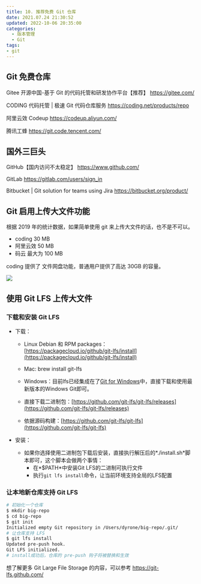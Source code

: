 ```yaml
---
title: 10. 推荐免费 Git 仓库
date: 2021.07.24 21:30:52
updated: 2022-10-06 20:35:00
categories:
  - 版本管理
  - Git
tags:
- git
---
```


## Git 免费仓库

Gitee 开源中国-基于 Git 的代码托管和研发协作平台【推荐】
<https://gitee.com/>

CODING 代码托管 | 极速 Git 代码仓库服务
<https://coding.net/products/repo>

阿里云效 Codeup
<https://codeup.aliyun.com/>

腾讯工蜂
<https://git.code.tencent.com/>

## 国外三巨头

GitHub【国内访问不太稳定】
<https://www.github.com/>

GitLab
<https://gitlab.com/users/sign_in>

Bitbucket | Git solution for teams using Jira
<https://bitbucket.org/product/>

## Git 启用上传大文件功能

根据 2019 年的统计数据，如果简单使用 git 来上传大文件的话，也不是不可以。

* coding 30 MB
* 阿里云效 50 MB
* 码云 最大为 100 MB

<!-- more -->

coding 提供了 文件网盘功能，普通用户提供了高达 30GB 的容量。

![](https://upload-images.jianshu.io/upload_images/1662509-0ba1972430126817.png?imageMogr2/auto-orient/strip%7CimageView2/2/w/1240)

## 使用 Git LFS 上传大文件

### 下载和安装 Git LFS

* 下载：
  * Linux Debian 和 RPM packages：[https://packagecloud.io/github/git-lfs/install](https://packagecloud.io/github/git-lfs/install)

  * Mac: brew install git-lfs
  * Windows：目前lfs已经集成在了[Git for Windows](https://gitforwindows.org/)中，直接下载和使用最新版本的Windows Git即可。
  * 直接下载二进制包：[https://github.com/git-lfs/git-lfs/releases](https://github.com/git-lfs/git-lfs/releases)
  * 依据源码构建：[https://github.com/git-lfs/git-lfs](https://github.com/git-lfs/git-lfs)

* 安装：
  * 如果你选择使用二进制包下载后安装，直接执行解压后的*./install.sh*脚本即可，这个脚本会做两个事情：
    * 在*$PATH*中安装Git LFS的二进制可执行文件
    * 执行`git lfs install`命令，让当前环境支持全局的LFS配置

### 让本地新仓库支持 Git LFS

```sh
# 初始化一个仓库
$ mkdir big-repo
$ cd big-repo
$ git init
Initialized empty Git repository in /Users/dyrone/big-repo/.git/
# 让仓库支持 LFS
$ git lfs install
Updated pre-push hook.
Git LFS initialized.
# install成功后，仓库的 pre-push 钩子将被替换和生效
```

想了解更多 Git Large File Storage 的内容，可以参考 <https://git-lfs.github.com/>
